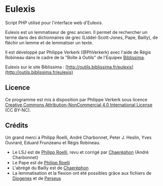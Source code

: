 # Eulexis

Script PHP utilisé pour l'interface web d'Eulexis.

Eulexis est un lemmatiseur de grec ancien. Il permet de rechercher un terme dans des dictionnaires de grec (Liddel-Scott-Jones, Pape, Bailly), de fléchir un lemme et de lemmatiser un texte.

Il est développé par Philippe Verkerk (@PhVerkerk) avec l'aide de Régis Robineau dans le cadre de la "Boîte à Outils" de l'Equipex [Biblissima](http://www.biblissima-condorcet.fr).

Eulexis sur le site Biblissima : [http://outils.biblissima.fr/eulexis](http://outils.biblissima.fr/eulexis)

## Licence

Ce programme est mis à disposition par Philippe Verkerk sous licence [Creative Commons Attribution-NonCommercial 4.0 International License](http://creativecommons.org/licenses/by-nc/4.0/) (CC BY-NC).

## Crédits

Un grand merci à Philipp Roelli, André Charbonnet, Peter J. Heslin, Yves Ouvrard, Eduard Frunzeanu et Régis Robineau.

* Le LSJ est de [Philipp Roelli](http://www.mlat.uzh.ch/MLS/), revu et corrigé par [Chaeréphon](http://chaerephon.e-monsite.com/medias/files/bailly.html) (André Charbonnet)
* Le Pape est de [Philipp Roelli](http://www.mlat.uzh.ch/MLS/)
* L'abrégé du Bailly est de [Chaeréphon](http://chaerephon.e-monsite.com/medias/files/bailly.html)
* La lemmatisation et la flexion ont été possibles grâce aux fichiers de [Diogenes](https://community.dur.ac.uk/p.j.heslin/Software/Diogenes) et de [Perseus](http://www.perseus.tufts.edu/)
